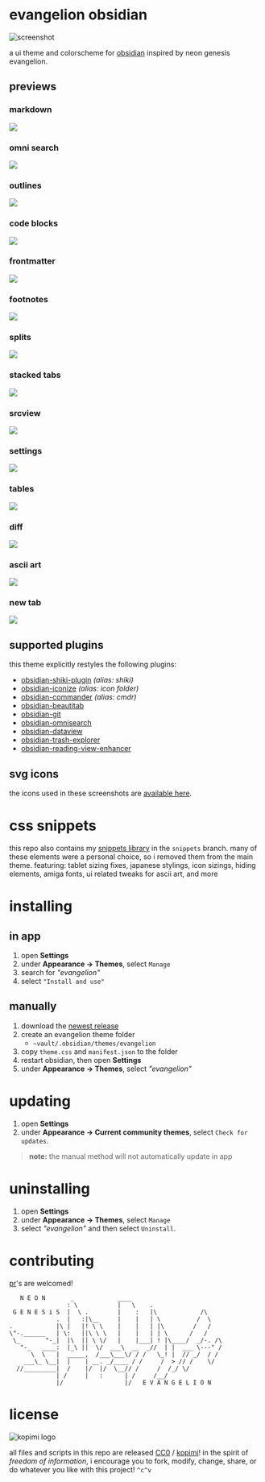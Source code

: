 # evangelion obsidian

![screenshot](preview.png)

a ui theme and colorscheme for [obsidian](https://obsidian.md) inspired by neon genesis evangelion.

##  previews

### markdown
![](https://raw.githubusercontent.com/xero/evangelion.obsidian/previews/preview-markdown.png)
### omni search
![](https://raw.githubusercontent.com/xero/evangelion.obsidian/previews/preview-omni.png)
### outlines
![](https://raw.githubusercontent.com/xero/evangelion.obsidian/previews/preview-outline.png)
### code blocks
![](https://raw.githubusercontent.com/xero/evangelion.obsidian/previews/preview-code.png)
### frontmatter
![](https://raw.githubusercontent.com/xero/evangelion.obsidian/previews/preview-frontmatter.png)
### footnotes
![](https://raw.githubusercontent.com/xero/evangelion.obsidian/previews/preview-footnote.png)
### splits
![](https://raw.githubusercontent.com/xero/evangelion.obsidian/previews/preview-splits.png)
### stacked tabs
![](https://raw.githubusercontent.com/xero/evangelion.obsidian/previews/preview-stacked-tabs.png)
### srcview
![](https://raw.githubusercontent.com/xero/evangelion.obsidian/previews/preview-src-view.png)
### settings
![](https://raw.githubusercontent.com/xero/evangelion.obsidian/previews/preview-settings.png)
### tables
![](https://raw.githubusercontent.com/xero/evangelion.obsidian/previews/preview-tables.png)
### diff
![](https://raw.githubusercontent.com/xero/evangelion.obsidian/previews/preview-diff.png)
### ascii art
![](https://raw.githubusercontent.com/xero/evangelion.obsidian/previews/preview-ascii.png)
### new tab
![](https://raw.githubusercontent.com/xero/evangelion.obsidian/previews/preview-new-tab.png)

## supported plugins

this theme explicitly restyles the following plugins:

- [obsidian-shiki-plugin](https://github.com/mProjectsCode/obsidian-shiki-plugin) _(alias: shiki)_
- [obsidian-iconize](https://github.com/FlorianWoelki/obsidian-iconize) _(alias: icon folder)_
- [obsidian-commander](https://github.com/phibr0/obsidian-commander) _(alias: cmdr)_
- [obsidian-beautitab](https://github.com/andrewmcgivery/obsidian-beautitab)
- [obsidian-git](https://github.com/Vinzent03/obsidian-git)
- [obsidian-omnisearch](https://github.com/scambier/obsidian-omnisearch)
- [obsidian-dataview](https://github.com/blacksmithgu/obsidian-dataview)
- [obsidian-trash-explorer](https://github.com/proog/obsidian-trash-explorer)
- [obsidian-reading-view-enhancer](https://github.com/Galacsh/obsidian-reading-view-enhancer/)

## svg icons

the icons used in these screenshots are [available here](https://github.com/xero/svg-icons).

# css snippets

this repo also contains my [snippets library](https://github.com/xero/evangelion.obsidian/tree/snippets) in the `snippets` branch. many of these elements were a personal choice, so i removed them from the main theme. featuring: tablet sizing fixes, japanese stylings, icon sizings, hiding elements, amiga fonts, ui related tweaks for ascii art, and more

# installing

## in app

1. open **Settings**
2. under **Appearance → Themes**, select `Manage`
3. search for _"evangelion"_
4. select `"Install and use"`

## manually

1. download the [newest release](https://github.com/xero/evangelion.obsidian/releases/)
2. create an evangelion theme folder
	- `~vault/.obsidian/themes/evangelion`
3. copy `theme.css` and `manifest.json` to the folder
4. restart obsidian, then open **Settings**
5. under **Appearance → Themes**, select _"evangelion"_

# updating

1. open **Settings**
2. under **Appearance → Current community themes**, select `Check for updates`.

> **note:** the manual method will not automatically update in app

# uninstalling

1. open **Settings**
2. under **Appearance → Themes**, select `Manage`
3. select _"evangelion"_ and then select `Uninstall`.

# contributing

[pr](https://github.com/xero/evangelion.obsidian/pulls)'s are welcomed!

```
   N E O N       _            ____
                : \           |   \    .
 G E N E S i S  |  \ .        |    :   |\            /\
             .  |   :|\__     |    |   | \          /  \
.            |\ |   |! \ \    |    |   | |\        /   /
\"-.______   | \:   ||\ \ \   |    |   | | \      /   /
 \_       "-_|  |\  || \ \/   |    |___| ! |\____/  _/-. /\
   "-_   ____:  |_\ ||  \/  ___\  __  _//  | |  ___ \---" /
      \  \   |  _____,  /___\___\/ / /   \_! |  // _/  / /
    ___\_ \__|  |    | __. _/____ / /     /  > // /    \/
  //_________|  /    |/  |/  \__// /     /  /_/ \/
             | /     |   :      | /     /__/
             |/                 |/   E V A N G E L I O N
```

# license

![kopimi logo](https://gist.githubusercontent.com/xero/cbcd5c38b695004c848b73e5c1c0c779/raw/6b32899b0af238b17383d7a878a69a076139e72d/kopimi-sm.png)

all files and scripts in this repo are released [CC0](https://creativecommons.org/publicdomain/zero/1.0/) / [kopimi](https://kopimi.com)! in the spirit of _freedom of information_, i encourage you to fork, modify, change, share, or do whatever you like with this project! `^c^v`
